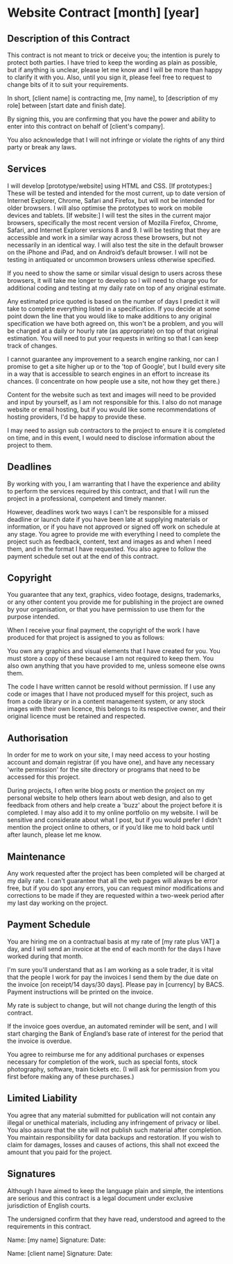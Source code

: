 # Website Contract [month] [year]

## Description of this Contract

This contract is not meant to trick or deceive you; the intention is purely to protect both parties. I have tried to keep the wording as plain as possible, but if anything is unclear, please let me know and I will be more than happy to clarify it with you. Also, until you sign it, please feel free to request to change bits of it to suit your requirements.

In short, [client name] is contracting me, [my name], to [description of my role] between [start date and finish date].

By signing this, you are confirming that you have the power and ability to enter into this contract on behalf of [client's company].

You also acknowledge that I will not infringe or violate the rights of any third party or break any laws.

## Services

I will develop [prototype/website] using HTML and CSS. [If prototypes:] These will be tested and intended for the most current, up to date version of Internet Explorer, Chrome, Safari and Firefox, but will not be intended for older browsers. I will also optimise the prototypes to work on mobile devices and tablets. [If website:] I will test the sites in the current major browsers, specifically the most recent version of Mozilla Firefox, Chrome, Safari, and Internet Explorer versions 8 and 9. I will be testing that they are accessible and work in a similar way across these browsers, but not necessarily in an identical way. I will also test the site in the default browser on the iPhone and iPad, and on Android’s default browser. I will not be testing in antiquated or uncommon browsers unless otherwise specified.

If you need to show the same or similar visual design to users across these browsers, it will take me longer to develop so I will need to charge you for additional coding and testing at my daily rate on top of any original estimate.

Any estimated price quoted is based on the number of days I predict it will take to complete everything listed in a specification. If you decide at some point down the line that you would like to make additions to any original specification we have both agreed on, this won't be a problem, and you will be charged at a daily or hourly rate (as appropriate) on top of that original estimation. You will need to put your requests in writing so that I can keep track of changes.

I cannot guarantee any improvement to a search engine ranking, nor can I promise to get a site higher up or to the 'top of Google', but I build every site in a way that is accessible to search engines in an effort to increase its chances. (I concentrate on how people use a site, not how they get there.)

Content for the website such as text and images will need to be provided and input by yourself, as I am not responsible for this. I also do not manage website or email hosting, but if you would like some recommendations of hosting providers, I'd be happy to provide these.

I may need to assign sub contractors to the project to ensure it is completed on time, and in this event, I would need to disclose information about the project to them.

## Deadlines

By working with you, I am warranting that I have the experience and ability to perform the services required by this contract, and that I will run the project in a professional, competent and timely manner.

However, deadlines work two ways I can't be responsible for a missed deadline or launch date if you have been late at supplying materials or information, or if you have not approved or signed off work on schedule at any stage. You agree to provide me with everything I need to complete the project such as feedback, content, text and images as and when I need them, and in the format I have requested. You also agree to follow the payment schedule set out at the end of this contract.

## Copyright

You guarantee that any text, graphics, video footage, designs, trademarks, or any other content you provide me for publishing in the project are owned by your organisation, or that you have permission to use them for the purpose intended.

When I receive your final payment, the copyright of the work I have produced for that project is assigned to you as follows:

You own any graphics and visual elements that I have created for you. You must store a copy of these because I am not required to keep them. You also own anything that you have provided to me, unless someone else owns them.

The code I have written cannot be resold without permission. If I use any code or images that I have not produced myself for this project, such as from a code library or in a content management system, or any stock images with their own licence, this belongs to its respective owner, and their original licence must be retained and respected.

## Authorisation

In order for me to work on your site, I may need access to your hosting account and domain registrar (if you have one), and have any necessary 'write permission' for the site directory or programs that need to be accessed for this project.

During projects, I often write blog posts or mention the project on my personal website to help others learn about web design, and also to get feedback from others and help create a 'buzz' about the project before it is completed. I may also add it to my online portfolio on my website. I will be sensitive and considerate about what I post, but if you would prefer I didn't mention the project online to others, or if you’d like me to hold back until after launch, please let me know.

## Maintenance

Any work requested after the project has been completed will be charged at my daily rate.
I can't guarantee that all the web pages will always be error free, but if you do spot any errors, you can request minor modifications and corrections to be made if they are requested within a two-week period after my last day working on the project.

## Payment Schedule

You are hiring me on a contractual basis at my rate of [my rate plus VAT] a day, and I will send an invoice at the end of each month for the days I have worked during that month.

I'm sure you'll understand that as I am working as a sole trader, it is vital that the people I work for pay the invoices I send them by the due date on the invoice [on receipt/14 days/30 days]. Please pay in [currency] by BACS. Payment instructions will be printed on the invoice.

My rate is subject to change, but will not change during the length of this contract.

If the invoice goes overdue, an automated reminder will be sent, and I will start charging the Bank of England’s base rate of interest for the period that the invoice is overdue.

You agree to reimburse me for any additional purchases or expenses necessary for completion of the work, such as special fonts, stock photography, software, train tickets etc. (I will ask for permission from you first before making any of these purchases.)

## Limited Liability

You agree that any material submitted for publication will not contain any illegal or unethical materials, including any infringement of privacy or libel. You also assure that the site will not publish such material after completion.
You maintain responsibility for data backups and restoration. If you wish to claim for damages, losses and causes of actions, this shall not exceed the amount that you paid for the project.

## Signatures

Although I have aimed to keep the language plain and simple, the intentions are serious and this contract is a legal document under exclusive jurisdiction of English courts.

The undersigned confirm that they have read, understood and agreed to the requirements in this contract.

Name: [my name]
Signature:
Date:


Name: [client name]
Signature:
Date: